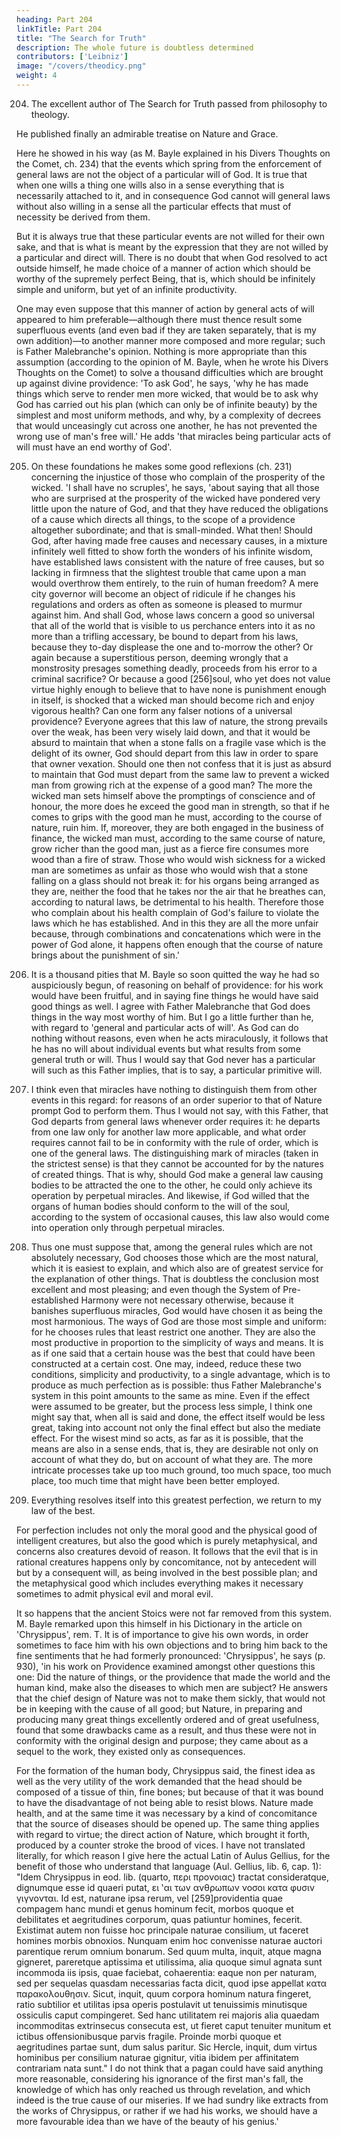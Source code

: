 ```yaml
---
heading: Part 204
linkTitle: Part 204
title: "The Search for Truth"
description: The whole future is doubtless determined
contributors: ['Leibniz']
image: "/covers/theodicy.png"
weight: 4
---
```



204. The excellent author of The Search for Truth passed from philosophy to theology.

He published finally an admirable treatise on Nature and Grace. 

Here he showed in his way (as M. Bayle explained in his Divers Thoughts on the Comet, ch. 234) that the events which spring from the enforcement of general laws are not the object of a particular will of God. It is true that when one wills a thing one wills also in a sense everything that is necessarily attached to it, and in consequence God cannot will general laws without also willing in a sense all the particular effects that must of necessity be derived from them. 

But it is always true that these particular events are not willed for their own sake, and that is what is meant by the expression that they are not willed by a particular and direct will. There is no doubt that when God resolved to act outside himself, he made choice of a manner of action which should be worthy of the supremely perfect Being, that is, which should be infinitely simple and uniform, but yet of an infinite productivity.

One may even suppose that this manner of action by general acts of will appeared to him preferable—although there must thence result some superfluous events (and even bad if they are taken separately, that is my own addition)—to another manner more composed and more regular; such is Father Malebranche's opinion. Nothing is more appropriate than this assumption (according to the opinion of M. Bayle, when he wrote his Divers Thoughts on the Comet) to solve a thousand difficulties which are brought up against divine providence: 'To ask God', he says, 'why he has made things which serve to render men more wicked, that would be to ask why God has carried out his plan (which can only be of infinite beauty) by the simplest and most uniform methods, and why, by a complexity of decrees that would unceasingly cut across one another, he has not prevented the wrong use of man's free will.' He adds 'that miracles being particular acts of will must have an end worthy of God'.

205. On these foundations he makes some good reflexions (ch. 231) concerning the injustice of those who complain of the prosperity of the wicked. 'I shall have no scruples', he says, 'about saying that all those who are surprised at the prosperity of the wicked have pondered very little upon the nature of God, and that they have reduced the obligations of a cause which directs all things, to the scope of a providence altogether subordinate; and that is small-minded. What then! Should God, after having made free causes and necessary causes, in a mixture infinitely well fitted to show forth the wonders of his infinite wisdom, have established laws consistent with the nature of free causes, but so lacking in firmness that the slightest trouble that came upon a man would overthrow them entirely, to the ruin of human freedom? A mere city governor will become an object of ridicule if he changes his regulations and orders as often as someone is pleased to murmur against him. And shall God, whose laws concern a good so universal that all of the world that is visible to us perchance enters into it as no more than a trifling accessary, be bound to depart from his laws, because they to-day displease the one and to-morrow the other? Or again because a superstitious person, deeming wrongly that a monstrosity presages something deadly, proceeds from his error to a criminal sacrifice? Or because a good [256]soul, who yet does not value virtue highly enough to believe that to have none is punishment enough in itself, is shocked that a wicked man should become rich and enjoy vigorous health? Can one form any falser notions of a universal providence? Everyone agrees that this law of nature, the strong prevails over the weak, has been very wisely laid down, and that it would be absurd to maintain that when a stone falls on a fragile vase which is the delight of its owner, God should depart from this law in order to spare that owner vexation. Should one then not confess that it is just as absurd to maintain that God must depart from the same law to prevent a wicked man from growing rich at the expense of a good man? The more the wicked man sets himself above the promptings of conscience and of honour, the more does he exceed the good man in strength, so that if he comes to grips with the good man he must, according to the course of nature, ruin him. If, moreover, they are both engaged in the business of finance, the wicked man must, according to the same course of nature, grow richer than the good man, just as a fierce fire consumes more wood than a fire of straw. Those who would wish sickness for a wicked man are sometimes as unfair as those who would wish that a stone falling on a glass should not break it: for his organs being arranged as they are, neither the food that he takes nor the air that he breathes can, according to natural laws, be detrimental to his health. Therefore those who complain about his health complain of God's failure to violate the laws which he has established. And in this they are all the more unfair because, through combinations and concatenations which were in the power of God alone, it happens often enough that the course of nature brings about the punishment of sin.'

206. It is a thousand pities that M. Bayle so soon quitted the way he had so auspiciously begun, of reasoning on behalf of providence: for his work would have been fruitful, and in saying fine things he would have said good things as well. I agree with Father Malebranche that God does things in the way most worthy of him. But I go a little further than he, with regard to 'general and particular acts of will'. As God can do nothing without reasons, even when he acts miraculously, it follows that he has no will about individual events but what results from some general truth or will. Thus I would say that God never has a particular will such as this Father implies, that is to say, a particular primitive will.

207. I think even that miracles have nothing to distinguish them from other events in this regard: for reasons of an order superior to that of Nature prompt God to perform them. Thus I would not say, with this Father, that God departs from general laws whenever order requires it: he departs from one law only for another law more applicable, and what order requires cannot fail to be in conformity with the rule of order, which is one of the general laws. The distinguishing mark of miracles (taken in the strictest sense) is that they cannot be accounted for by the natures of created things. That is why, should God make a general law causing bodies to be attracted the one to the other, he could only achieve its operation by perpetual miracles. And likewise, if God willed that the organs of human bodies should conform to the will of the soul, according to the system of occasional causes, this law also would come into operation only through perpetual miracles.

208. Thus one must suppose that, among the general rules which are not absolutely necessary, God chooses those which are the most natural, which it is easiest to explain, and which also are of greatest service for the explanation of other things. That is doubtless the conclusion most excellent and most pleasing; and even though the System of Pre-established Harmony were not necessary otherwise, because it banishes superfluous miracles, God would have chosen it as being the most harmonious. The ways of God are those most simple and uniform: for he chooses rules that least restrict one another. They are also the most productive in proportion to the simplicity of ways and means. It is as if one said that a certain house was the best that could have been constructed at a certain cost. One may, indeed, reduce these two conditions, simplicity and productivity, to a single advantage, which is to produce as much perfection as is possible: thus Father Malebranche's system in this point amounts to the same as mine. Even if the effect were assumed to be greater, but the process less simple, I think one might say that, when all is said and done, the effect itself would be less great, taking into account not only the final effect but also the mediate effect. For the wisest mind so acts, as far as it is possible, that the means are also in a sense ends, that is, they are desirable not only on account of what they do, but on account of what they are. The more intricate processes take up too much ground, too much space, too much place, too much time that might have been better employed.


209. Everything resolves itself into this greatest perfection, we return to my law of the best.

For perfection includes not only the moral good and the physical good of intelligent creatures, but also the good which is purely metaphysical, and concerns also creatures devoid of reason. It follows that the evil that is in rational creatures happens only by concomitance, not by antecedent will but by a consequent will, as being involved in the best possible plan; and the metaphysical good which includes everything makes it necessary sometimes to admit physical evil and moral evil.

It so happens that the ancient Stoics were not far removed from this system. M. Bayle remarked upon this himself in his Dictionary in the article on 'Chrysippus', rem. T. It is of importance to give his own words, in order sometimes to face him with his own objections and to bring him back to the fine sentiments that he had formerly pronounced: 'Chrysippus', he says (p. 930), 'in his work on Providence examined amongst other questions this one: Did the nature of things, or the providence that made the world and the human kind, make also the diseases to which men are subject? He answers that the chief design of Nature was not to make them sickly, that would not be in keeping with the cause of all good; but Nature, in preparing and producing many great things excellently ordered and of great usefulness, found that some drawbacks came as a result, and thus these were not in conformity with the original design and purpose; they came about as a sequel to the work, they existed only as consequences. 

For the formation of the human body, Chrysippus said, the finest idea as well as the very utility of the work demanded that the head should be composed of a tissue of thin, fine bones; but because of that it was bound to have the disadvantage of not being able to resist blows. Nature made health, and at the same time it was necessary by a kind of concomitance that the source of diseases should be opened up. The same thing applies with regard to virtue; the direct action of Nature, which brought it forth, produced by a counter stroke the brood of vices. I have not translated literally, for which reason I give here the actual Latin of Aulus Gellius, for the benefit of those who understand that language (Aul. Gellius, lib. 6, cap. 1): "Idem Chrysippus in eod. lib. (quarto, περι προνοιας) tractat consideratque, dignumque esse id quaeri putat, ει ‛αι των ανθρωπων νοσοι κατα φυσιν γιγνονται. Id est, naturane ipsa rerum, vel [259]providentia quae compagem hanc mundi et genus hominum fecit, morbos quoque et debilitates et aegritudines corporum, quas patiuntur homines, fecerit. Existimat autem non fuisse hoc principale naturae consilium, ut faceret homines morbis obnoxios. Nunquam enim hoc convenisse naturae auctori parentique rerum omnium bonarum. Sed quum multa, inquit, atque magna gigneret, pareretque aptissima et utilissima, alia quoque simul agnata sunt incommoda iis ipsis, quae faciebat, cohaerentia: eaque non per naturam, sed per sequelas quasdam necessarias facta dicit, quod ipse appellat κατα παρακολουθησιν. Sicut, inquit, quum corpora hominum natura fingeret, ratio subtilior et utilitas ipsa operis postulavit ut tenuissimis minutisque ossiculis caput compingeret. Sed hanc utilitatem rei majoris alia quaedam incommoditas extrinsecus consecuta est, ut fieret caput tenuiter munitum et ictibus offensionibusque parvis fragile. Proinde morbi quoque et aegritudines partae sunt, dum salus paritur. Sic Hercle, inquit, dum virtus hominibus per consilium naturae gignitur, vitia ibidem per affinitatem contrariam nata sunt." I do not think that a pagan could have said anything more reasonable, considering his ignorance of the first man's fall, the knowledge of which has only reached us through revelation, and which indeed is the true cause of our miseries. If we had sundry like extracts from the works of Chrysippus, or rather if we had his works, we should have a more favourable idea than we have of the beauty of his genius.'
